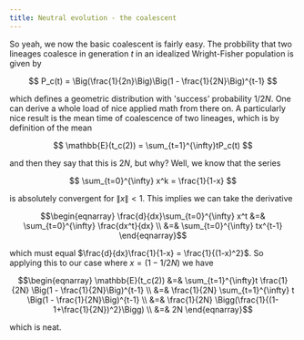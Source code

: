```yaml
---
title: Neutral evolution - the coalescent
---
```


So yeah, we now the basic coalescent is fairly easy. The probbility that two lineages
coalesce in generation $t$ in an idealized Wright-Fisher population is given by

$$ P_c(t) = \Big(\frac{1}{2n}\Big)\Big(1 - \frac{1}{2N}\Big)^{t-1} $$

which defines a geometric distribution with 'success' probability $1/2N$. One
can derive a whole load of nice applied math from there on. A particularly nice
result is the mean time of coalescence of two lineages, which is by definition
of the mean

$$ \mathbb{E}(t_c(2)) = \sum_{t=1}^{\infty}tP_c(t) $$

and then they say that this is $2N$, but why? Well, we know that the series 

$$ \sum_{t=0}^{\infty} x^k = \frac{1}{1-x} $$

is absolutely convergent for $\|x\| < 1$. This implies we can take the derivative

$$\begin{eqnarray} 
\frac{d}{dx}\sum_{t=0}^{\infty} x^t &=& \sum_{t=0}^{\infty} \frac{dx^t}{dx} \\ 
                                    &=& \sum_{t=0}^{\infty} tx^{t-1} 
\end{eqnarray}$$

which must equal $\frac{d}{dx}\frac{1}{1-x} = \frac{1}{(1-x)^2}$. So applying
this to our case where $x = (1-1/2N)$ we have

$$\begin{eqnarray} 
\mathbb{E}(t_c(2)) &=& \sum_{t=1}^{\infty}t \frac{1}{2N} \Big(1 - \frac{1}{2N}\Big)^{t-1} \\ 
                   &=& \frac{1}{2N} \sum_{t=1}^{\infty} t \Big(1 - \frac{1}{2N}\Big)^{t-1} \\ 
                   &=& \frac{1}{2N} \Bigg(\frac{1}{(1-1+\frac{1}{2N})^2}\Bigg) \\ 
                   &=& 2N 
\end{eqnarray}$$

which is neat.
